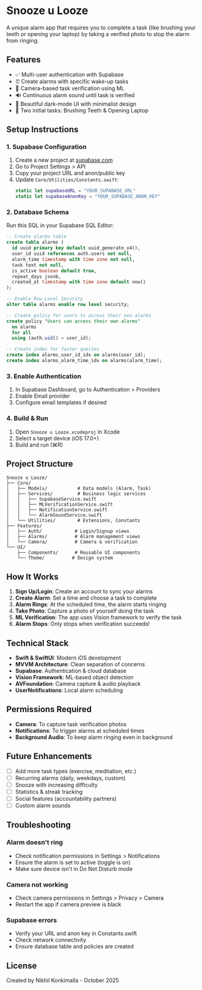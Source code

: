 # Snooze u Looze

A unique alarm app that requires you to complete a task (like brushing your teeth or opening your laptop) by taking a verified photo to stop the alarm from ringing.

## Features

- ✅ Multi-user authentication with Supabase
- ⏰ Create alarms with specific wake-up tasks
- 📸 Camera-based task verification using ML
- 🔊 Continuous alarm sound until task is verified
- 🌙 Beautiful dark-mode UI with minimalist design
- 🎯 Two initial tasks: Brushing Teeth & Opening Laptop

## Setup Instructions

### 1. Supabase Configuration

1. Create a new project at [supabase.com](https://supabase.com)
2. Go to Project Settings > API
3. Copy your project URL and anon/public key
4. Update `Core/Utilities/Constants.swift`:
   ```swift
   static let supabaseURL = "YOUR_SUPABASE_URL"
   static let supabaseAnonKey = "YOUR_SUPABASE_ANON_KEY"
   ```

### 2. Database Schema

Run this SQL in your Supabase SQL Editor:

```sql
-- Create alarms table
create table alarms (
  id uuid primary key default uuid_generate_v4(),
  user_id uuid references auth.users not null,
  alarm_time timestamp with time zone not null,
  task text not null,
  is_active boolean default true,
  repeat_days jsonb,
  created_at timestamp with time zone default now()
);

-- Enable Row Level Security
alter table alarms enable row level security;

-- Create policy for users to access their own alarms
create policy "Users can access their own alarms"
  on alarms
  for all
  using (auth.uid() = user_id);

-- Create index for faster queries
create index alarms_user_id_idx on alarms(user_id);
create index alarms_alarm_time_idx on alarms(alarm_time);
```

### 3. Enable Authentication

1. In Supabase Dashboard, go to Authentication > Providers
2. Enable Email provider
3. Configure email templates if desired

### 4. Build & Run

1. Open `Snooze u Looze.xcodeproj` in Xcode
2. Select a target device (iOS 17.0+)
3. Build and run (⌘R)

## Project Structure

```
Snooze u Looze/
├── Core/
│   ├── Models/           # Data models (Alarm, Task)
│   ├── Services/         # Business logic services
│   │   ├── SupabaseService.swift
│   │   ├── MLVerificationService.swift
│   │   ├── NotificationService.swift
│   │   └── AlarmSoundService.swift
│   └── Utilities/        # Extensions, Constants
├── Features/
│   ├── Auth/            # Login/Signup views
│   ├── Alarms/          # Alarm management views
│   └── Camera/          # Camera & verification
└── UI/
    ├── Components/      # Reusable UI components
    └── Theme/          # Design system
```

## How It Works

1. **Sign Up/Login**: Create an account to sync your alarms
2. **Create Alarm**: Set a time and choose a task to complete
3. **Alarm Rings**: At the scheduled time, the alarm starts ringing
4. **Take Photo**: Capture a photo of yourself doing the task
5. **ML Verification**: The app uses Vision framework to verify the task
6. **Alarm Stops**: Only stops when verification succeeds!

## Technical Stack

- **Swift & SwiftUI**: Modern iOS development
- **MVVM Architecture**: Clean separation of concerns
- **Supabase**: Authentication & cloud database
- **Vision Framework**: ML-based object detection
- **AVFoundation**: Camera capture & audio playback
- **UserNotifications**: Local alarm scheduling

## Permissions Required

- **Camera**: To capture task verification photos
- **Notifications**: To trigger alarms at scheduled times
- **Background Audio**: To keep alarm ringing even in background

## Future Enhancements

- [ ] Add more task types (exercise, meditation, etc.)
- [ ] Recurring alarms (daily, weekdays, custom)
- [ ] Snooze with increasing difficulty
- [ ] Statistics & streak tracking
- [ ] Social features (accountability partners)
- [ ] Custom alarm sounds

## Troubleshooting

### Alarm doesn't ring
- Check notification permissions in Settings > Notifications
- Ensure the alarm is set to active (toggle is on)
- Make sure device isn't in Do Not Disturb mode

### Camera not working
- Check camera permissions in Settings > Privacy > Camera
- Restart the app if camera preview is black

### Supabase errors
- Verify your URL and anon key in Constants.swift
- Check network connectivity
- Ensure database table and policies are created

## License

Created by Nikhil Konkimalla - October 2025




